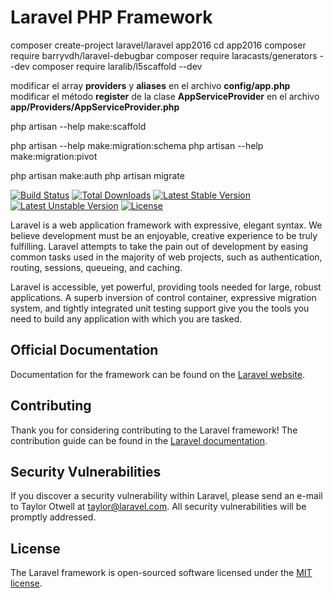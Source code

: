 # Laravel PHP Framework


composer create-project laravel/laravel app2016
cd app2016
composer require barryvdh/laravel-debugbar
composer require laracasts/generators --dev
composer require laralib/l5scaffold --dev

modificar el array **providers** y **aliases** en el archivo **config/app.php**
modificar el método **register** de  la clase **AppServiceProvider** en el archivo  **app/Providers/AppServiceProvider.php**

php artisan --help make:scaffold


php artisan --help make:migration:schema
php artisan --help make:migration:pivot


php artisan make:auth
php artisan migrate


[![Build Status](https://travis-ci.org/laravel/framework.svg)](https://travis-ci.org/laravel/framework)
[![Total Downloads](https://poser.pugx.org/laravel/framework/d/total.svg)](https://packagist.org/packages/laravel/framework)
[![Latest Stable Version](https://poser.pugx.org/laravel/framework/v/stable.svg)](https://packagist.org/packages/laravel/framework)
[![Latest Unstable Version](https://poser.pugx.org/laravel/framework/v/unstable.svg)](https://packagist.org/packages/laravel/framework)
[![License](https://poser.pugx.org/laravel/framework/license.svg)](https://packagist.org/packages/laravel/framework)

Laravel is a web application framework with expressive, elegant syntax. We believe development must be an enjoyable, creative experience to be truly fulfilling. Laravel attempts to take the pain out of development by easing common tasks used in the majority of web projects, such as authentication, routing, sessions, queueing, and caching.

Laravel is accessible, yet powerful, providing tools needed for large, robust applications. A superb inversion of control container, expressive migration system, and tightly integrated unit testing support give you the tools you need to build any application with which you are tasked.

## Official Documentation

Documentation for the framework can be found on the [Laravel website](http://laravel.com/docs).

## Contributing

Thank you for considering contributing to the Laravel framework! The contribution guide can be found in the [Laravel documentation](http://laravel.com/docs/contributions).

## Security Vulnerabilities

If you discover a security vulnerability within Laravel, please send an e-mail to Taylor Otwell at taylor@laravel.com. All security vulnerabilities will be promptly addressed.

## License

The Laravel framework is open-sourced software licensed under the [MIT license](http://opensource.org/licenses/MIT).
